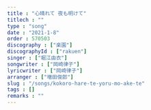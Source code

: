 ```yaml
---
title : "心晴れて 夜も明けて"
titlech : ""
type : "song"
date : "2021-1-8"
order : 570503
discography : ["楽園"]
discographyId : ["rakuen"]
singer : ["堀江由衣"]
songwriter : ["岡崎律子"]
lyricwriter : ["岡崎律子"]
arranger : ["増田俊郎"]
slug : "/songs/kokoro-hare-te-yoru-mo-ake-te"
tags : []
remarks : ""
---
```


